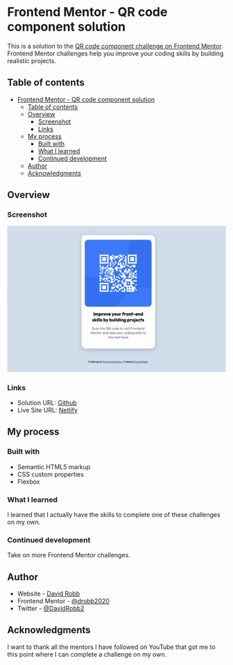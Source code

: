 # Frontend Mentor - QR code component solution

This is a solution to the [QR code component challenge on Frontend Mentor](https://www.frontendmentor.io/challenges/qr-code-component-iux_sIO_H). Frontend Mentor challenges help you improve your coding skills by building realistic projects.

## Table of contents

- [Frontend Mentor - QR code component solution](#frontend-mentor---qr-code-component-solution)
  - [Table of contents](#table-of-contents)
  - [Overview](#overview)
    - [Screenshot](#screenshot)
    - [Links](#links)
  - [My process](#my-process)
    - [Built with](#built-with)
    - [What I learned](#what-i-learned)
    - [Continued development](#continued-development)
  - [Author](#author)
  - [Acknowledgments](#acknowledgments)

## Overview

### Screenshot

![qr code](./assets/screenshot.png)

### Links

- Solution URL: [Github](https://github.com/drobb2020/qr-code-component)
- Live Site URL: [Netlify](https://comforting-cat-e32074.netlify.app/)

## My process

### Built with

- Semantic HTML5 markup
- CSS custom properties
- Flexbox

### What I learned

I learned that I actually have the skills to complete one of these challenges on my own.

### Continued development

Take on more Frontend Mentor challenges.

## Author

- Website - [David Robb](https://davidrobb2021.tech)
- Frontend Mentor - [@drobb2020](https://www.frontendmentor.io/profile/drobb2020)
- Twitter - [@DavidRobb2](https://www.twitter.com/DavidRobb2)

## Acknowledgments

I want to thank all the mentors I have followed on YouTube that got me to this point where I can complete a challenge on my own.
